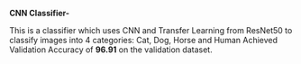 **CNN Classifier-**

This is a classifier which uses CNN and Transfer Learning from ResNet50 to classify images into 4 categories: Cat, Dog, Horse and Human
Achieved Validation Accuracy of **96.91** on the validation dataset.
